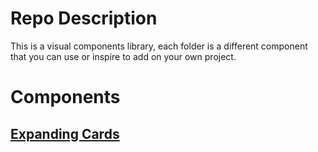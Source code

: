 
# Repo Description

This is a visual components library, each folder is a different component that you can use or inspire to add on your own project.

# Components 

## [Expanding Cards](https://github.com/SamuelFriasNieto/Components/tree/main/ExpandingCards)
